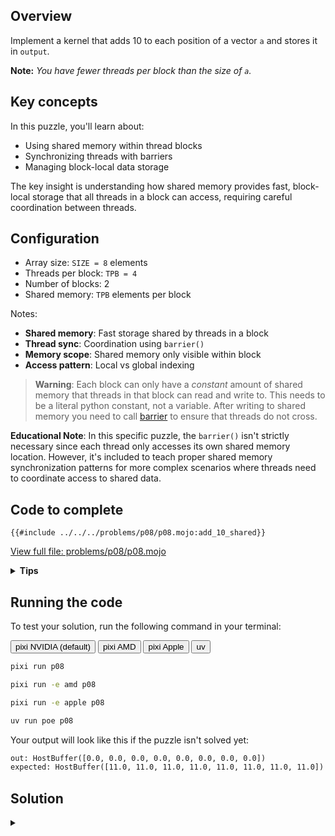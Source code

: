 ## Overview

Implement a kernel that adds 10 to each position of a vector `a` and stores it in `output`.

**Note:** _You have fewer threads per block than the size of `a`._

## Key concepts

In this puzzle, you'll learn about:

- Using shared memory within thread blocks
- Synchronizing threads with barriers
- Managing block-local data storage

The key insight is understanding how shared memory provides fast, block-local storage that all threads in a block can access, requiring careful coordination between threads.

## Configuration

- Array size: `SIZE = 8` elements
- Threads per block: `TPB = 4`
- Number of blocks: 2
- Shared memory: `TPB` elements per block

Notes:

- **Shared memory**: Fast storage shared by threads in a block
- **Thread sync**: Coordination using `barrier()`
- **Memory scope**: Shared memory only visible within block
- **Access pattern**: Local vs global indexing

> **Warning**: Each block can only have a _constant_ amount of shared memory that threads in that block can read and write to. This needs to be a literal python constant, not a variable. After writing to shared memory you need to call [barrier](https://docs.modular.com/mojo/stdlib/gpu/sync/barrier/) to ensure that threads do not cross.

**Educational Note**: In this specific puzzle, the `barrier()` isn't strictly necessary since each thread only accesses its own shared memory location. However, it's included to teach proper shared memory synchronization patterns for more complex scenarios where threads need to coordinate access to shared data.

## Code to complete

```mojo
{{#include ../../../problems/p08/p08.mojo:add_10_shared}}
```

<a href="{{#include ../_includes/repo_url.md}}/blob/main/problems/p08/p08.mojo" class="filename">View full file: problems/p08/p08.mojo</a>

<details>
<summary><strong>Tips</strong></summary>

<div class="solution-tips">

1. Wait for shared memory load with `barrier()` (educational - not strictly needed here)
2. Use `local_i` to access shared memory: `shared[local_i]`
3. Use `global_i` for output: `output[global_i]`
4. Add guard: `if global_i < size`

</div>
</details>

## Running the code

To test your solution, run the following command in your terminal:

<div class="code-tabs" data-tab-group="package-manager">
  <div class="tab-buttons">
    <button class="tab-button">pixi NVIDIA (default)</button>
    <button class="tab-button">pixi AMD</button>
    <button class="tab-button">pixi Apple</button>
    <button class="tab-button">uv</button>
  </div>
  <div class="tab-content">

```bash
pixi run p08
```

  </div>
  <div class="tab-content">

```bash
pixi run -e amd p08
```

  </div>
  <div class="tab-content">

```bash
pixi run -e apple p08
```

  </div>
  <div class="tab-content">

```bash
uv run poe p08
```

  </div>
</div>

Your output will look like this if the puzzle isn't solved yet:

```txt
out: HostBuffer([0.0, 0.0, 0.0, 0.0, 0.0, 0.0, 0.0, 0.0])
expected: HostBuffer([11.0, 11.0, 11.0, 11.0, 11.0, 11.0, 11.0, 11.0])
```

## Solution

<details class="solution-details">
<summary></summary>

```mojo
{{#include ../../../solutions/p08/p08.mojo:add_10_shared_solution}}
```

<div class="solution-explanation">

This solution demonstrates key concepts of shared memory usage in GPU programming:

1. **Memory hierarchy**
   - Global memory: `a` and `output` arrays (slow, visible to all blocks)
   - Shared memory: `shared` array (fast, thread-block local)
   - Example for 8 elements with 4 threads per block:

     ```txt
     Global array a: [1 1 1 1 | 1 1 1 1]  # Input: all ones

     Block (0):      Block (1):
     shared[0..3]    shared[0..3]
     [1 1 1 1]       [1 1 1 1]
     ```

2. **Thread coordination**
   - Load phase:

     ```txt
     Thread 0: shared[0] = a[0]=1    Thread 2: shared[2] = a[2]=1
     Thread 1: shared[1] = a[1]=1    Thread 3: shared[3] = a[3]=1
     barrier()    ↓         ↓        ↓         ↓   # Wait for all loads
     ```

   - Process phase: Each thread adds 10 to its shared memory value
   - Result: `output[i] = shared[local_i] + 10 = 11`

   **Note**: In this specific case, the `barrier()` isn't strictly necessary since each thread only writes to and reads from its own shared memory location (`shared[local_i]`). However, it's included for educational purposes to demonstrate proper shared memory synchronization patterns that are essential when threads need to access each other's data.

3. **Index mapping**
   - Global index: `block_dim.x * block_idx.x + thread_idx.x`

     ```txt
     Block 0 output: [11 11 11 11]
     Block 1 output: [11 11 11 11]
     ```

   - Local index: `thread_idx.x` for shared memory access

     ```txt
     Both blocks process: 1 + 10 = 11
     ```

4. **Memory access pattern**
   - Load: Global → Shared (coalesced reads of 1s)
   - Sync: `barrier()` ensures all loads complete
   - Process: Add 10 to shared values
   - Store: Write 11s back to global memory

This pattern shows how to use shared memory to optimize data access while maintaining thread coordination within blocks.
</div>
</details>
